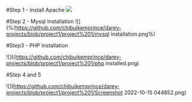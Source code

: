 #Step 1 - Install Apache
![](%https://img.freepik.com/free-vector/web-banners-template-set-with-text-space_1017-30732.jpg?w=2000%)

#Step 2 - Mysql Installation
![](%/https://github.com/chibuikemprince/darey-projects/blob/project1/project%201/mysql installation.png%)




#Step3 - PHP Installation

![](/https://github.com/chibuikemprince/darey-projects/blob/project1/project%201/php installed.png)


#Step 4 and 5


![](https://github.com/chibuikemprince/darey-projects/blob/project1/project%201/Screenshot 2022-10-15 044852.png)






